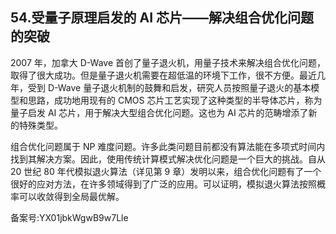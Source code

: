 ## 54.受量子原理启发的 AI 芯片——解决组合优化问题的突破
2007 年，加拿大 D-Wave 首创了量子退火机，用量子技术来解决组合优化问题，取得了很大成功。但是量子退火机需要在超低温的环境下工作，很不方便。最近几年，受到 D-Wave 量子退火机制的鼓舞和启发，研究人员按照量子退火的基本模型和思路，成功地用现有的 CMOS 芯片工艺实现了这种类型的半导体芯片，称为量子启发 AI 芯片，用于解决大型组合优化问题。这也为 AI 芯片的范畴增添了新的特殊类型。 


组合优化问题属于 NP 难度问题。许多此类问题目前都没有算法能在多项式时间内找到其解决方案。因此，使用传统计算模式解决优化问题是一个巨大的挑战。自从 20 世纪 80 年代模拟退火算法（详见第 9 章）发明以来，组合优化问题有了一个很好的应对方法，在许多领域得到了广泛的应用。可以证明，模拟退火算法按照概率可以收敛得到全局最优解。 


备案号:YX01jbkWgwB9w7Lle

